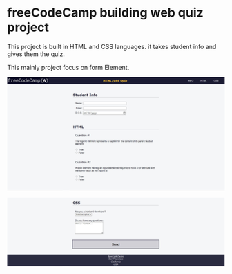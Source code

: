 # freeCodeCamp building web quiz project

This project is built in HTML and CSS languages. it takes student info and gives them the quiz.

This mainly project focus on form Element.

![quiz!](./image/quiz.JPG)

![quiz2!](./image/quiz2.JPG)
